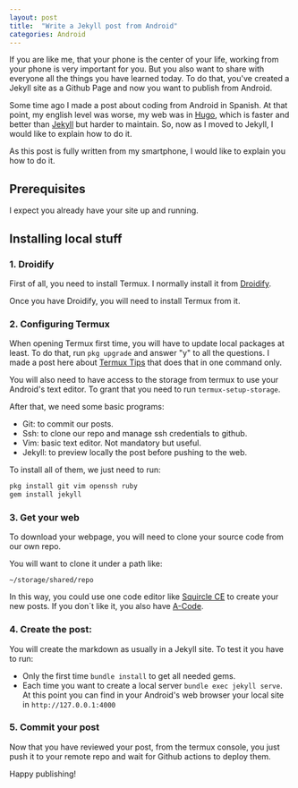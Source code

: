```yaml
---
layout: post
title:  "Write a Jekyll post from Android"
categories: Android
---
```


If you are like me, that your phone is the center of your life, working from your phone is very important for you.
But you also want to share with everyone all the things you have learned today. To do that, you've created a Jekyll
site as a Github Page and now you want to publish from Android.

Some time ago I made a post about coding from Android in Spanish. At that point, my english level was worse, my web
was in [Hugo](https://gohugo.io/), which is faster and better than [Jekyll](https://jekyllrb.com/) but harder to
maintain. So, now as I moved to Jekyll, I would like to explain how to do it.

As this post is fully written from my smartphone, I would like to explain you how to do it.

## Prerequisites

I expect you already have your site up and running.

## Installing local stuff

### 1. Droidify

First of all, you need to install Termux. I normally install it from [Droidify](https://github.com/Droid-ify/client/releases).

Once you have Droidify, you will need to install Termux from it.

### 2. Configuring Termux

When opening Termux first time, you will have to update local packages at least. To do that, run `pkg upgrade` and
answer "y" to all the questions. I made a post here about [Termux Tips](/_posts/2024-01-17-Termux-Tips.md) that
does that in one command only.

You will also need to have access to the storage from termux to use your Android's text editor. To grant that you need to run `termux-setup-storage`.

After that, we need some basic programs:

* Git: to commit our posts.
* Ssh: to clone our repo and manage ssh credentials to github.
* Vim: basic text editor. Not mandatory but useful.
* Jekyll: to preview locally the post before pushing to the web.

To install all of them, we just need to run:

``` bash
pkg install git vim openssh ruby
gem install jekyll
```

### 3. Get your web

To download your webpage, you will need to clone your source code from our own repo.

You will want to clone it under a path like:

`~/storage/shared/repo`

In this way, you could use one code editor like [Squircle CE](https://github.com/massivemadness/Squircle-CE) to
create your new posts. If you don´t like it, you also have [A-Code](https://github.com/deadlyjack/Acode).

### 4. Create the post:

You will create the markdown as usually in a Jekyll site. To test it you have to run:

* Only the first time `bundle install` to get all needed gems.
* Each time you want to create a local server `bundle exec jekyll serve`. At this point you can find in your Android's web browser your local site in `http://127.0.0.1:4000`

### 5. Commit your post

Now that you have reviewed your post, from the termux console, you just push it to your remote repo and wait for Github actions to deploy them.

Happy publishing!
